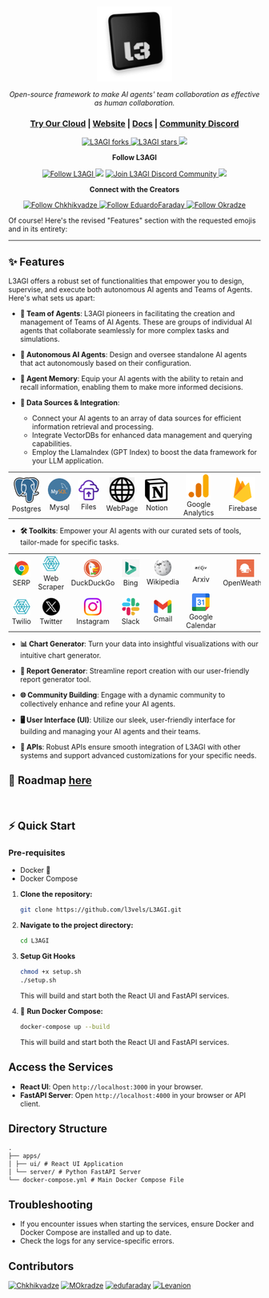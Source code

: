 <p align="center">
  <a href="https://l3agi.com//#gh-light-mode-only">
    <img src="./apps/ui/src/assets/images/l3_logo.png" alt="L3AGI logo" width="150px" height="150px"/>
  </a>
</p>

<p align="center"><i>Open-source framework to make AI agents' team collaboration as effective as human collaboration.</i></p>
    
<h3 align="center">
	<a href="https://l3agi.com?utm_medium=community&utm_source=github">Try Our Cloud</a>
   <span> | </span>
	<a href="https://www.l3agi.com?utm_medium=community&utm_source=github">Website</a>
	<span> | </span>
	<a href="./docs/basics.md">Docs</a>
	<span> | </span>
	<a href="https://discord.gg/hQ9ZWabm">Community Discord</a>
</h3>

<p align="center">
<a href="https://github.com/l3vels/L3AGI/fork" target="blank">
<img src="https://img.shields.io/github/forks/l3vels/L3AGI?style=for-the-badge" alt="L3AGI forks"/>
</a>

<a href="https://github.com/l3vels/L3AGI/stargazers" target="blank">
<img src="https://img.shields.io/github/stars/l3vels/L3AGI?style=for-the-badge" alt="L3AGI stars"/>
</a>
<a href='https://github.com/l3vels/L3AGI/releases'>
<img src='https://img.shields.io/github/release/l3vels/L3AGI?&label=Latest&style=for-the-badge'>
</a>

</p>

<p align="center"><b>Follow L3AGI </b></p>

<p align="center">
<a href="https://twitter.com/l3velshq" target="blank">
<img src="https://img.shields.io/twitter/follow/l3vels?label=Follow: l3vels&style=social" alt="Follow L3AGI"/>
</a>
<a href="https://wwwhttps://github.com/orgs/l3vels/projects/1/views/1.reddit.com/r/L3AGI" target="_blank"><img src="https://img.shields.io/twitter/url?label=/r/L3AGI&logo=reddit&style=social&url=https://github.com/l3vels/L3AGI"/></a>

<a href="https://discord.gg/hQ9ZWabm" target="blank">
<img src="https://img.shields.io/discord/1085735429426401340?label=Join%20L3AGI&logo=discord&style=social" alt="Join L3AGI Discord Community"/>
</a>
<a href="https://www.youtube.com/@gigachkhikvadze7497" target="_blank"><img src="https://img.shields.io/twitter/url?label=Youtube&logo=youtube&style=social&url=https://github.com/l3vels/L3AGI"/></a>
</p>

<p align="center"><b>Connect with the Creators </b></p>

<p align="center">
<a href="https://twitter.com/gigch_eth" target="blank">
<img src="https://img.shields.io/twitter/follow/gigch_eth?label=Follow: Giga&style=social" alt="Follow Chkhikvadze"/>
</a>
<a href="https://twitter.com/EduardoFaraday" target="blank">
<img src="https://img.shields.io/twitter/follow/EduardoFaraday?label=Follow: EduardoFaraday&style=social" alt="Follow EduardoFaraday"/>
</a>
<a href="https://twitter.com/MOkradze" target="blank">
<img src="https://img.shields.io/twitter/follow/MOkradze?label=Follow: MOkradze&style=social" alt="Follow Okradze"/>
</a>
</p>

Of course! Here's the revised "Features" section with the requested emojis and in its entirety:

---

## ✨ Features

L3AGI offers a robust set of functionalities that empower you to design, supervise, and execute both autonomous AI agents and Teams of Agents. Here's what sets us apart:

- **🤖 Team of Agents**: L3AGI pioneers in facilitating the creation and management of Teams of AI Agents. These are groups of individual AI agents that collaborate seamlessly for more complex tasks and simulations.

- **🔧 Autonomous AI Agents**: Design and oversee standalone AI agents that act autonomously based on their configuration.

- **🧠 Agent Memory**: Equip your AI agents with the ability to retain and recall information, enabling them to make more informed decisions.

- **🔗 Data Sources & Integration**: 
  - Connect your AI agents to an array of data sources for efficient information retrieval and processing.
  - Integrate VectorDBs for enhanced data management and querying capabilities.
  - Employ the LlamaIndex (GPT Index) to boost the data framework for your LLM application.

<table align="center" border="0">
  <tr>
    <td align="center"><img src="./apps/ui/src/assets/images/postgres.png" width="50px"><br>Postgres</td>
    <td align="center"><img src="./apps/ui/src/assets/images/mySql.png" width="50px"><br>Mysql</td>
    <td align="center"><img src="./apps/ui/src/assets/images/uploadFile.png" width="50px"><br>Files</td>
    <td align="center"><img src="./apps/ui/src/assets/images/web_black.png" width="50px"><br>WebPage</td>
    <td align="center"><img src="./apps/ui/src/assets/images/notionLogo.png" width="50px"><br>Notion</td>
    <td align="center"><img src="./apps/ui/src/assets/images/google_analytics.png" width="50px"><br>Google Analytics</td>
    <td align="center"><img src="./apps/ui/src/assets/images/firebase.svg" width="50px"><br>Firebase</td>
  </tr>
</table>

- **🛠 Toolkits**: Empower your AI agents with our curated sets of tools, tailor-made for specific tasks.

<table align="center" border="0">
  <tr>
    <td align="center"><img src="./apps/ui/src/assets/tools/google.png" width="35px"><br>SERP</td>
    <td align="center"><img src="./apps/ui/src/assets/tools/webscrapping.png" width="35px"><br>Web Scraper</td>
    <td align="center"><img src="./apps/ui/src/assets/tools/DuckDuckGo.png" width="35px"><br>DuckDuckGo</td>
    <td align="center"><img src="./apps/ui/src/assets/tools/bing.png" width="35px"><br>Bing</td>
    <td align="center"><img src="./apps/ui/src/assets/tools/wikipedia.png" width="35px"><br>Wikipedia</td>
    <td align="center"><img src="./apps/ui/src/assets/tools/arxiv.jpeg" width="35px"><br>Arxiv</td>
    <td align="center"><img src="./apps/ui/src/assets/tools/openweather.svg" width="35px"><br>OpenWeather</td>
  </tr>
  <tr>
    <td align="center"><img src="./apps/ui/src/assets/tools/twillio.png" width="35px"><br>Twilio</td>
    <td align="center"><img src="./apps/ui/src/assets/tools/twitter.png" width="35px"><br>Twitter</td>
    <td align="center"><img src="./apps/ui/src/assets/tools/instagram.webp" width="35px"><br>Instagram</td>
    <td align="center"><img src="./apps/ui/src/assets/tools/slack.png" width="35px"><br>Slack</td>
    <td align="center"><img src="./apps/ui/src/assets/tools/gmail.png" width="35px"><br>Gmail</td>
    <td align="center"><img src="./apps/ui/src/assets/tools/googleCalendar.png" width="35px"><br>Google Calendar</td>
  </tr>
</table>

- **📊 Chart Generator**: Turn your data into insightful visualizations with our intuitive chart generator.

- **📄 Report Generator**: Streamline report creation with our user-friendly report generator tool.

- **🌐 Community Building**: Engage with a dynamic community to collectively enhance and refine your AI agents.

- **🖥 User Interface (UI)**: Utilize our sleek, user-friendly interface for building and managing your AI agents and their teams.

- **📡 APIs**: Robust APIs ensure smooth integration of L3AGI with other systems and support advanced customizations for your specific needs.

## 🚀 Roadmap [here](https://github.com/orgs/l3vels/projects/1)

<br>

## ⚡ Quick Start

### Pre-requisites

- Docker 🐳
- Docker Compose

1. **Clone the repository:**

   ```bash
   git clone https://github.com/l3vels/L3AGI.git
   ```

2. **Navigate to the project directory:**

   ```bash
   cd L3AGI
   ```

3. **Setup Git Hooks**

   ```bash
   chmod +x setup.sh
   ./setup.sh
   ```

   This will build and start both the React UI and FastAPI services.

4. 🐳 **Run Docker Compose:**

   ```bash
   docker-compose up --build
   ```

   This will build and start both the React UI and FastAPI services.

## Access the Services

- **React UI**: Open `http://localhost:3000` in your browser.
- **FastAPI Server**: Open `http://localhost:4000` in your browser or API client.

## Directory Structure

```
.
├── apps/
│ ├── ui/ # React UI Application
│ └── server/ # Python FastAPI Server
└── docker-compose.yml # Main Docker Compose File
```

## Troubleshooting

- If you encounter issues when starting the services, ensure Docker and Docker Compose are installed and up to date.
- Check the logs for any service-specific errors.

## Contributors

[![Chkhikvadze](https://images.weserv.nl/?url=https://avatars.githubusercontent.com/u/10281306?v=4&w=50&h=50&mask=circle)](https://github.com/Chkhikvadze)
[![MOkradze](https://images.weserv.nl/?url=https://avatars.githubusercontent.com/u/22216909?v=4&w=50&h=50&mask=circle)](https://github.com/MOkradze)
[![edufaraday](https://images.weserv.nl/?url=https://avatars.githubusercontent.com/u/56274334?v=4&w=50&h=50&mask=circle)](https://github.com/edufaraday)
[![Levanion](https://images.weserv.nl/?url=https://avatars.githubusercontent.com/u/91427080?v=4&w=50&h=50&mask=circle)](https://github.com/levanion)
